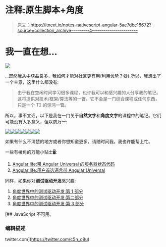# 注释:原生脚本+角度

> 原文：<https://itnext.io/notes-nativescript-angular-5ae7dbe18672?source=collection_archive---------4----------------------->

# 我一直在想…

![](img/e1573906e649274287f7f303fa948f92.png)

…既然我从中获益良多，我如何才能对社区更有用(利用优势？😅).所以，我想出了一个主意，这里什么都没有:

> 由于我在空闲时间学习很多课程，也许我可以和感兴趣的人分享我的笔记。这将提供对技术/框架/算法等的一瞥。它不会是一门综合课程或任何东西，只是一个 T2 的惊鸿一瞥。

所以，事不宜迟，以下是我在一门关于**自然文字**和**角度文字**的课程中的笔记。它们可能没有太多意义，但以防万一:

![](img/b3098ed47fe96da7e014a511665eeccb.png)![](img/b5965b3f30aae0aa510202daad433e6e.png)![](img/9d673ab82316d0c649563f0180ae3bb2.png)![](img/4e4e39861ce964b54436b0cd9c16783c.png)![](img/3fbb1004eebdd1fac2fd90674fa6c82b.png)![](img/aa211b6f587c9b1895a1ceccf119d1cf.png)![](img/c314366a14f427ba480e346f8b716290.png)

如果有什么不清楚的地方或者你想知道更多，请随时问我。我也许能帮上忙。

一些有棱角的万能小贴士🖥:

1.  [Angular life:带 Angular Universal 的服务器状态代码](/angular-life-server-status-codes-with-angular-universal-8b2b8f0163ff)
2.  [Angular life:用户首选语言带 Angular Universal](/angular-life-user-preferred-language-with-angular-universal-6d35548e0d48#5177-d988d3a722b)

同样，如果你对**测试驱动开发**感兴趣:

1.  [角度世界中的测试驱动开发:第 1 部分](/test-driven-development-in-an-angular-world-92c0c42a54d0?source=friends_link&sk=4285aa50826a53f30bb30ff7dbc33463)
2.  [角度世界中的测试驱动开发:第二部分](/test-driven-development-in-an-angular-world-d6475d6f4bfa?source=friends_link&sk=07703c745ed7bfd90490fdf6aacfd1f5)
3.  [角度世界中的测试驱动开发:第 3 部分](/test-driven-development-in-an-angular-world-part-3-fc65f0d44383?source=friends_link&sk=b5ea512fdd05216f488bc19b4f496da4)

[](https://twitter.com/c5n_c8u) [## JavaScript 不可用。

### 编辑描述

twitter.com](https://twitter.com/c5n_c8u)